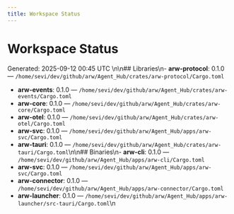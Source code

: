 ```yaml
---
title: Workspace Status
---
```


# Workspace Status

Generated: 2025-09-12 00:45 UTC
\n\n## Libraries\n- **arw-protocol**: 0.1.0 — `/home/sevi/dev/github/arw/Agent_Hub/crates/arw-protocol/Cargo.toml`
- **arw-events**: 0.1.0 — `/home/sevi/dev/github/arw/Agent_Hub/crates/arw-events/Cargo.toml`
- **arw-core**: 0.1.0 — `/home/sevi/dev/github/arw/Agent_Hub/crates/arw-core/Cargo.toml`
- **arw-otel**: 0.1.0 — `/home/sevi/dev/github/arw/Agent_Hub/crates/arw-otel/Cargo.toml`
- **arw-svc**: 0.1.0 — `/home/sevi/dev/github/arw/Agent_Hub/apps/arw-svc/Cargo.toml`
- **arw-tauri**: 0.1.0 — `/home/sevi/dev/github/arw/Agent_Hub/crates/arw-tauri/Cargo.toml`\n\n## Binaries\n- **arw-cli**: 0.1.0 — `/home/sevi/dev/github/arw/Agent_Hub/apps/arw-cli/Cargo.toml`
- **arw-svc**: 0.1.0 — `/home/sevi/dev/github/arw/Agent_Hub/apps/arw-svc/Cargo.toml`
- **arw-connector**: 0.1.0 — `/home/sevi/dev/github/arw/Agent_Hub/apps/arw-connector/Cargo.toml`
- **arw-launcher**: 0.1.0 — `/home/sevi/dev/github/arw/Agent_Hub/apps/arw-launcher/src-tauri/Cargo.toml`\n